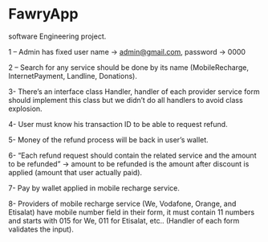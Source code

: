 # FawryApp
software Engineering project.

1 – Admin has fixed user name -> admin@gmail.com, password -> 0000

2 – Search for any service should be done by its name (MobileRecharge, InternetPayment, Landline, Donations).

3- There’s an interface class Handler, handler of each provider service form should implement this class but we didn’t do all handlers   to avoid class explosion.

4- User must know his transaction ID to be able to request refund.

5- Money of the refund process will be back in user’s wallet.

6- “Each refund request should contain the related service and the amount to be refunded” -> amount to be refunded is the amount after discount is applied (amount that user actually paid).

7- Pay by wallet applied in mobile recharge service.

8- Providers of mobile recharge service (We, Vodafone, Orange, and Etisalat) have mobile number field in their form, it must contain 11 numbers and starts with 015 for We, 011 for Etisalat, etc.. (Handler of each form validates the input).
